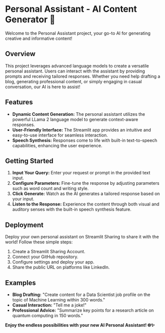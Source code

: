 # Personal Assistant - AI Content Generator 🤖
Welcome to the Personal Assistant project, your go-to AI for generating creative and informative content!

## Overview
This project leverages advanced language models to create a versatile personal assistant. Users can interact with the assistant by providing prompts and receiving tailored responses. Whether you need help drafting a blog, generating professional content, or simply engaging in casual conversation, our AI is here to assist!

## Features
* **Dynamic Content Generation:** The personal assistant utilizes the powerful LLama 2 language model to generate context-aware responses.
* **User-Friendly Interface:** The Streamlit app provides an intuitive and easy-to-use interface for seamless interaction.
* **Speech Synthesis:** Responses come to life with built-in text-to-speech capabilities, enhancing the user experience.

## Getting Started
1. **Input Your Query:** Enter your request or prompt in the provided text input.
2. **Configure Parameters:** Fine-tune the response by adjusting parameters such as word count and writing style.
3. **Click Generate:** Watch as the AI generates a tailored response based on your input.
4. **Listen to the Response:** Experience the content through both visual and auditory senses with the built-in speech synthesis feature.

## Deployment
Deploy your own personal assistant on Streamlit Sharing to share it with the world! Follow these simple steps:
1. Create a Streamlit Sharing Account.
2. Connect your GitHub repository.
3. Configure settings and deploy your app.
4. Share the public URL on platforms like LinkedIn.

## Examples
* **Blog Drafting:** "Create content for a Data Scientist job profile on the topic of Machine Learning within 300 words."
* **Casual Interaction:** "Tell me a joke!"
* **Professional Advice:** "Summarize key points for a research article on quantum computing in 150 words."

**Enjoy the endless possibilities with your new AI Personal Assistant! 🌐✨**
